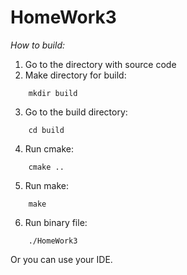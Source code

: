 # HomeWork3

*How to build:*
1) Go to the directory with source code
2) Make directory for build:
```
    mkdir build
```
3) Go to the build directory:
```
    cd build
```
4) Run cmake:
```
    cmake ..
```    
5) Run make:
```
    make
```    
6) Run binary file:
```
    ./HomeWork3
```  

Or you can use your IDE. <br />

